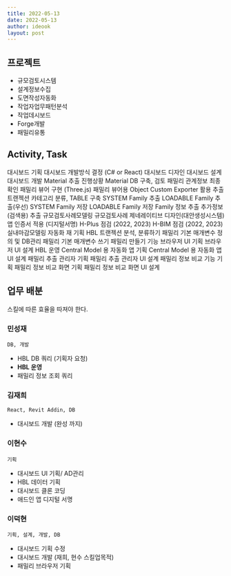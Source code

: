 ```yaml
---
title: 2022-05-13
date: 2022-05-13
author: ideook
layout: post
---
```


## 프로젝트

- 규모검토시스템
- 설계정보수집
- 도면작성자동화
- 작업자업무패턴분석
- 작업데시보드
- Forge개발
- 패밀리유통

## Activity, Task

대시보드 기획
대시보드 개발방식 결정 (C# or React)
대시보드 디자인
대시보드 설계
대시보드 개발
Material 추출 진행상황
Material DB 구축, 검토
패밀리 관계정보 최종 확인
패밀리 뷰어 구현 (Three.js)
패밀리 뷰어용 Object Custom Exporter 활용 추출
트랜젝션 카테고리 분류, TABLE 구축
SYSTEM Family 추출
LOADABLE Family 추출(우선)
SYSTEM Family 저장
LOADABLE Family 저장
Family 정보 추출
추가정보(검색용) 추출
규모검토사례모델링
규모검토사례 제네레이티브 디자인(대안생성시스템)
앱 인증서 적용 (디지털서명)
H-Plus 점검 (2022, 2023)
H-BIM 점검 (2022, 2023)
실내마감모델링 자동화 재 기획
HBL 트랜젝션 분석, 분류하기
패밀리 기본 매개변수 정의 및 DB관리
패밀리 기본 매개변수 쓰기
패밀리 만들기 기능
브라우저 UI 기획
브라우저 UI 설계
HBL 운영
Central Model 용 자동화 앱 기획
Central Model 용 자동화 앱 UI 설계
패밀리 추출 관리자 기획
패밀리 추출 관리자 UI 설계
패밀리 정보 비교 기능 기획
패밀리 정보 비교 화면 기획
패밀리 정보 비교 화면 UI 설계

## 업무 배분

스킬에 따른 효율을 따져야 한다.

### 민성재

`DB, 개발`

- HBL DB 쿼리 (기획자 요청)
- **HBL 운영**
- 패밀리 정보 조회 쿼리

### 김재희

`React, Revit Addin, DB`

- 대시보드 개발 (완성 까지)

### 이현수

`기획`

- 대시보드 UI 기획/ AD관리
- HBL 데이터 기획
- 대시보드 클론 코딩
- 애드인 앱 디지털 서명

### 이덕현

`기획, 설계, 개발, DB`

- 대시보드 기획 수정
- 대시보드 개발 (재희, 현수 스킬업목적)
- 패밀리 브라우저 기획



